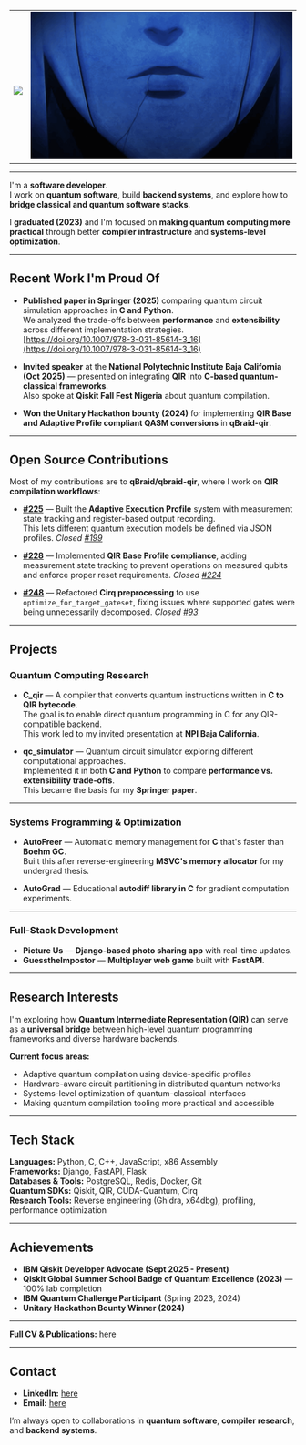 <table border="0">
 <tr>
    <td>
      <br>
     <p align="center"><img src="https://readme-typing-svg.herokuapp.com/?ont=Righteous&size=35&center=true&vCenter=true&width=500&height=70&duration=4000&lines=Hi+There!+👋;"/>
    <td>
      <img alt="gif" src="./soloo.gif">
   </td>  
 </tr>  
</table>

---

I'm a **software developer**.  
I work on **quantum software**, build **backend systems**, and explore how to **bridge classical and quantum software stacks**.  

I **graduated (2023)** and I'm focused on **making quantum computing more practical** through better **compiler infrastructure** and **systems-level optimization**.

---

## **Recent Work I'm Proud Of**

- **Published paper in Springer (2025)** comparing quantum circuit simulation approaches in **C and Python**.  
  We analyzed the trade-offs between **performance** and **extensibility** across different implementation strategies.  
  [https://doi.org/10.1007/978-3-031-85614-3_16](https://doi.org/10.1007/978-3-031-85614-3_16)

- **Invited speaker** at the **National Polytechnic Institute Baja California (Oct 2025)** — presented on integrating **QIR** into **C-based quantum-classical frameworks**.  
  Also spoke at **Qiskit Fall Fest Nigeria** about quantum compilation.

- **Won the Unitary Hackathon bounty (2024)** for implementing **QIR Base and Adaptive Profile compliant QASM conversions** in **qBraid-qir**.

---

## **Open Source Contributions**

Most of my contributions are to **qBraid/qbraid-qir**, where I work on **QIR compilation workflows**:

- [**#225**](https://github.com/qBraid/qbraid-qir/pull/225) — Built the **Adaptive Execution Profile** system with measurement state tracking and register-based output recording.  
  This lets different quantum execution models be defined via JSON profiles. *Closed [#199](https://github.com/qBraid/qbraid-qir/issues/199)*

- [**#228**]() — Implemented **QIR Base Profile compliance**, adding measurement state tracking to prevent operations on measured qubits and enforce proper reset requirements. *Closed [#224](https://github.com/qBraid/qbraid-qir/issues/224)*

- [**#248**](https://github.com/qBraid/qbraid-qir/pull/248) — Refactored **Cirq preprocessing** to use `optimize_for_target_gateset`, fixing issues where supported gates were being unnecessarily decomposed. *Closed [#93](https://github.com/qBraid/qbraid-qir/issues/93)*

---

## **Projects**

### **Quantum Computing Research**

- **C_qir** — A compiler that converts quantum instructions written in **C to QIR bytecode**.  
  The goal is to enable direct quantum programming in C for any QIR-compatible backend.  
  This work led to my invited presentation at **NPI Baja California**.

- **qc_simulator** — Quantum circuit simulator exploring different computational approaches.  
  Implemented it in both **C and Python** to compare **performance vs. extensibility trade-offs**.  
  This became the basis for my **Springer paper**.

---

### **Systems Programming & Optimization**

- **AutoFreer** — Automatic memory management for **C** that's faster than **Boehm GC**.  
  Built this after reverse-engineering **MSVC's memory allocator** for my undergrad thesis.

- **AutoGrad** — Educational **autodiff library in C** for gradient computation experiments.

---

### **Full-Stack Development**

- **Picture Us** — **Django-based photo sharing app** with real-time updates.  
- **GuesstheImpostor** — **Multiplayer web game** built with **FastAPI**.

---

## **Research Interests**

I'm exploring how **Quantum Intermediate Representation (QIR)** can serve as a **universal bridge** between high-level quantum programming frameworks and diverse hardware backends.

**Current focus areas:**
- Adaptive quantum compilation using device-specific profiles  
- Hardware-aware circuit partitioning in distributed quantum networks  
- Systems-level optimization of quantum-classical interfaces  
- Making quantum compilation tooling more practical and accessible  

---

## **Tech Stack**

**Languages:** Python, C, C++, JavaScript, x86 Assembly  
**Frameworks:** Django, FastAPI, Flask  
**Databases & Tools:** PostgreSQL, Redis, Docker, Git  
**Quantum SDKs:** Qiskit, QIR, CUDA-Quantum, Cirq  
**Research Tools:** Reverse engineering (Ghidra, x64dbg), profiling, performance optimization  

---

## **Achievements**

- **IBM Qiskit Developer Advocate (Sept 2025 - Present)**  
- **Qiskit Global Summer School Badge of Quantum Excellence (2023)** — 100% lab completion  
- **IBM Quantum Challenge Participant** (Spring 2023, 2024)  
- **Unitary Hackathon Bounty Winner (2024)**  

---

**Full CV & Publications:** [here]()

---

## **Contact**

- **LinkedIn:** [here](https://www.linkedin.com/in/paul-onoja-9035a0220/)  
- **Email:** [here](mailto:onojaopaul@gmail.com)  

I’m always open to collaborations in **quantum software**, **compiler research**, and **backend systems**.


